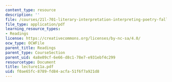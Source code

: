 ```yaml
---
content_type: resource
description: ''
file: /courses/21l-701-literary-interpretation-interpreting-poetry-fall-2003/f0ae65fc8789fd84acfa51f6f7a921d8_lecture11a.pdf
file_type: application/pdf
learning_resource_types:
- Readings
license: https://creativecommons.org/licenses/by-nc-sa/4.0/
ocw_type: OCWFile
parent_title: Readings
parent_type: CourseSection
parent_uid: 4a8e09cf-6e66-d8c1-78e7-e931ebf4c299
resourcetype: Document
title: lecture11a.pdf
uid: f0ae65fc-8789-fd84-acfa-51f6f7a921d8
---
```

